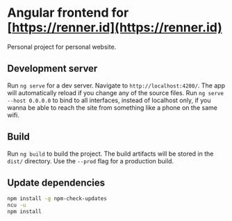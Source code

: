 # Angular frontend for [https://renner.id](https://renner.id)

Personal project for personal website.

## Development server

Run `ng serve` for a dev server. Navigate to `http://localhost:4200/`. The app will automatically reload if you change any of the source files. 
Run `ng serve --host 0.0.0.0` to bind to all interfaces, instead of localhost only, if you wanna be able to reach the site from something like a phone on the same wifi.

## Build

Run `ng build` to build the project. The build artifacts will be stored in the `dist/` directory. Use the `--prod` flag for a production build.

## Update dependencies

```bash
npm install -g npm-check-updates
ncu -u
npm install
``` 

